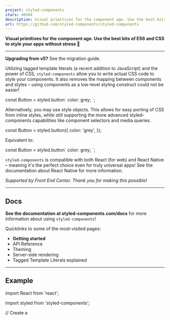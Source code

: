 ```yaml
---
project: styled-components
stars: 40584
description: Visual primitives for the component age. Use the best bits of ES6 and CSS to style your apps without stress 💅
url: https://github.com/styled-components/styled-components
---
```


  

**Visual primitives for the component age. Use the best bits of ES6 and CSS to style your apps without stress 💅**  
  

* * *

**Upgrading from v5?** See the migration guide.

Utilizing tagged template literals (a recent addition to JavaScript) and the power of CSS, `styled-components` allow you to write actual CSS code to style your components. It also removes the mapping between components and styles – using components as a low-level styling construct could not be easier!

const Button \= styled.button\`
  color: grey;
\`;

Alternatively, you may use style objects. This allows for easy porting of CSS from inline styles, while still supporting the more advanced styled-components capabilities like component selectors and media queries.

const Button \= styled.button({
  color: 'grey',
});

Equivalent to:

const Button \= styled.button\`
  color: grey;
\`;

`styled-components` is compatible with both React (for web) and React Native – meaning it's the perfect choice even for truly universal apps! See the documentation about React Native for more information.

_Supported by Front End Center. Thank you for making this possible!_

* * *

Docs
----

**See the documentation at styled-components.com/docs** for more information about using `styled-components`!

Quicklinks to some of the most-visited pages:

-   **Getting started**
-   API Reference
-   Theming
-   Server-side rendering
-   Tagged Template Literals explained

* * *

Example
-------

import React from 'react';

import styled from 'styled-components';

// Create a <Title> react component that renders an <h1> which is
// centered, palevioletred and sized at 1.5em
const Title \= styled.h1\`
  font-size: 1.5em;
  text-align: center;
  color: palevioletred;
\`;

// Create a <Wrapper> react component that renders a <section> with
// some padding and a papayawhip background
const Wrapper \= styled.section\`
  padding: 4em;
  background: papayawhip;
\`;

function MyUI() {
  return (
    // Use them like any other React component – except they're styled!
    <Wrapper\>
      <Title\>Hello World, this is my first styled component!</Title\>
    </Wrapper\>
  );
}

This is what you'll see in your browser:

* * *

Looking for v5?
---------------

The `main` branch is for the most-current version of styled-components, currently v6. For changes targeting v5, please point your PRs at the `legacy-v5` branch.

* * *

Built with `styled-components`
------------------------------

A lot of hard work goes into community libraries, projects, and guides. A lot of them make it easier to get started or help you with your next project! There are also a whole lot of interesting apps and sites that people have built using styled-components.

Make sure to head over to awesome-styled-components to see them all! And please contribute and add your own work to the list so others can find it.

* * *

Contributing
------------

If you want to contribute to `styled-components` please see our contributing and community guidelines, they'll help you get set up locally and explain the whole process.

Please also note that all repositories under the `styled-components` organization follow our Code of Conduct, make sure to review and follow it.

* * *

Badge
-----

Let everyone know you're using _styled-components_ →

\[!\[style: styled-components\](https://img.shields.io/badge/style-%F0%9F%92%85%20styled--components-orange.svg?colorB=daa357&colorA=db748e)\](https://github.com/styled-components/styled-components)

* * *

Contributors
------------

This project exists thanks to all the people who contribute. \[Contribute\].

* * *

Backers
-------

Thank you to all our backers! 🙏 \[Become a backer\]

* * *

Sponsors
--------

Support this project by becoming a sponsor. Your logo will show up here with a link to your website. \[Become a sponsor\]

* * *

License
-------

Licensed under the MIT License, Copyright © 2016-present Glen Maddern and Maximilian Stoiber.

See LICENSE for more information.

* * *

Acknowledgements
----------------

This project builds on a long line of earlier work by clever folks all around the world. We'd like to thank Charlie Somerville, Nik Graf, Sunil Pai, Michael Chan, Andrey Popp, Jed Watson & Andrey Sitnik who contributed ideas, code or inspiration.

Special thanks to @okonet for the fantastic logo.
